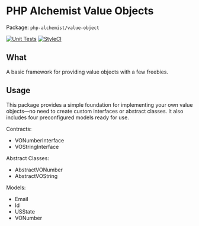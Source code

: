 # PHP Alchemist Value Objects
Package: `php-alchemist/value-object`

[![Unit Tests](https://github.com/PHP-Alchemist/value-object/actions/workflows/php.yml/badge.svg)](https://github.com/PHP-Alchemist/value-object/actions/workflows/php.yml)
[![StyleCI](https://github.styleci.io/repos/1008463665/shield?branch=master)](https://github.styleci.io/repos/1008463665?branch=master)

## What
A basic framework for providing value objects with a few freebies.

## Usage
This package provides a simple foundation for implementing your 
own value objects—no need to create custom interfaces or abstract 
classes. It also includes four preconfigured models ready for use.

Contracts:
 * VONumberInterface
 * VOStringInterface

Abstract Classes:
 * AbstractVONumber
 * AbstractVOString

Models:
 * Email
 * Id
 * USState
 * VONumber


